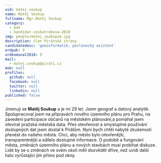 ```yaml
---
uid: matej.soukup
name: Matěj Soukup
fullname: Mgr.Matěj Soukup
category:
  - pak
  - kandidat-ceskatrebova-2018
img: people/matej_soukupzm.jpg
description: člen Pirátské strany
candidatedesc: 'geoinformatik, poslanecký asistent'
ordpak: 9
ordkomunal2018: 9
mail:
  - matej.soukup@pirati.cz
mob: null
profiles:
  github: null
  facebook: null
  twitter: null
  linkedin: null
published: false
---
```

Jmenuji se **Matěj Soukup** a je mi 29 let. Jsem geograf a datový analytik. Spolupracoval jsem na přípravách nového územního plánu pro Prahu, na zavedení participace občanů na městském plánování,a pomáhal jsem otevírat pražská městská data. Přes otevřenost a smysluplné používání dostupných dat jsem dostal k Pirátům. Nyní bych chtěl nabyté zkušenosti přenést do našeho města. Chci, aby město bylo otevřenější, transparentnější a sdílelo dostupné informace. O podobě a fungování města, změnách územního plánu a nových stavbách  musí probíhat diskuze. Lidé by se o změnách ve svém okolí měli dozvědět dříve, než uvidí další halu vyrůstající jim přímo pod okny.
